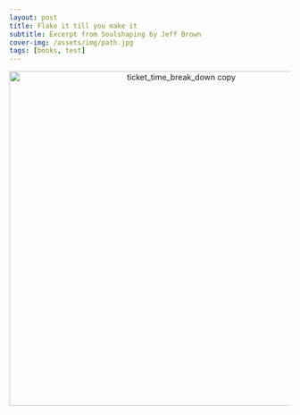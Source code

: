 ```yaml
---
layout: post
title: Flake it till you make it
subtitle: Excerpt from Soulshaping by Jeff Brown
cover-img: /assets/img/path.jpg
tags: [books, test]
---
```



<div>
    <a href="https://plotly.com/~Terrence.bosco/19/?share_key=HFvJQNk68TH37MjaCRatPL" target="_blank" title="ticket_time_break_down copy" style="display: block; text-align: center;"><img src="https://plotly.com/~Terrence.bosco/19.png?share_key=HFvJQNk68TH37MjaCRatPL" alt="ticket_time_break_down copy" style="max-width: 100%;width: 600px;"  width="600" onerror="this.onerror=null;this.src='https://plotly.com/404.png';" /></a>
    <script data-plotly="Terrence.bosco:19" sharekey-plotly="HFvJQNk68TH37MjaCRatPL" src="https://plotly.com/embed.js" async></script>
</div>
